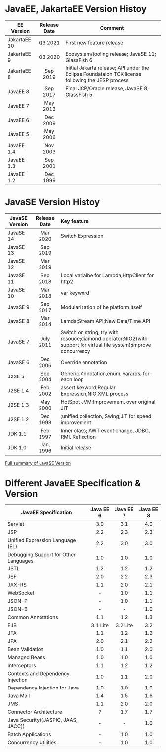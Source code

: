 # JavaEE, JakartaEE Version Histoy

| EE Version        | Release Date           | Comment|
| ------------- |:-------------:| ----- |
|JakartaEE 10|Q3 2021 | First new feature release|
|JakartaEE 9|Q3 2020 |Ecosystem/tooling release; JavaSE 11; GlassFish 6|
|JakartaEE 8|Sep 2019 |Initial Jakarta release; API under the Eclipse Foundataion TCK license following the JESP process|
|JavaEE 8|Sep 2017|Final JCP/Oracle release; JavaSE 8; GlassFish 5|
|JavaEE 7| May 2013||
|JavaEE 6|Dec 2009||
|JavaEE 5|May 2006||
|JavaEE 1.4|Nov 2003||
|JavaEE 1.3|Sep 2001||
|JavaEE 1.2|Dec 1999||

# JavaSE Version Histoy

| JavaSE Version        | Release Date           | Key feature|
| ------------- |:-------------:|:-----|
|JavaSE 14|Mar 2020|Switch Expression|
|JavaSE 13|Sep 2019||
|JavaSE 12|Mar 2019||
|JavaSE 11|Sep 2018|Local varialbe for Lambda,HttpClient for http2|
|JavaSE 10|Mar 2018|var keyword|
|JavaSE 9|Sep 2017|Modularization of he platform itself|
|JavaSE 8|Mar 2014|Lamda;Stream API;New Date/Time API|
|JavaSE 7|July 2011|Switch on string, try with resouce;diamond operator;NIO2(with support for virtual file system);improve concurrency|
|JavaSE 6|Dec 2006|Override annotation|
|J2SE 5|Sep 2004|Generic,Annotation,enum, varargs, for-each loop|
|J2SE 1.4|Feb 2002|assert keyword;Regular Expression,NIO,XML process|
|J2SE 1.3|May 2000|HotSpot JVM:Improvememt over original JIT|
|J2SE 1.2|Dec 1998|;unified collection, Swing;JIT for speed improvement|
|JDK 1.1|Feb 1997|Inner class; AWT event change, JDBC, RMI, Reflection|
|JDK 1.0|Jan, 1996|Initial release|

[Full summary of JavaSE Version](https://en.wikipedia.org/wiki/Java_version_history)

# Different JavaEE Specification & Version

|JavaEE Specification	|Java EE 6	|Java EE 7	|Java EE 8|
| ------------- |:-------------:|:-----:|:-------------:|
|Servlet	|3.0	|3.1	|4.0|
|JSP	|	2.2|	2.3|	2.3|
|Unified Expression Language (EL)|	2.2|	3.0|	3.0|
|Debugging Support for Other Languages	|1.0	|1.0	|1.0|
|JSTL	|	1.2|	1.2|	1.2|
|JSF	|2.0	|2.2	|2.3|
|JAX-RS	|1.1	|2.0	|2.1|
|WebSocket	|-	|1.0	|1.1|
|JSON-P	|-	|1.0	|1.1|
|JSON-B	|-	|-	|1.0|
|Common Annotations	|1.1	|1.2	|1.3|
|EJB	|3.1 Lite	|3.2 Lite	|3.2|
|JTA	|1.1	|1.2	|1.2|
|JPA	|2.0	|2.1	|2.2|
|Bean Validation	|1.0	|1.1	|2.0|
|Managed Beans	|1.0	|1.0	|1.0|
|Interceptors	|1.1	|1.2	|1.2|
|Contexts and Dependency Injection	|1.0	|1.1	|2.0|
|Dependency Injection for Java	|1.0	|1.0	|1.0|
|Java Mail|1.4	|1.5	|1.6|
|JMS|1.1	|2.0	|2.0|
|Connector Architecture|?	|1.7	|1.7|
|Java Security((JASPIC, JAAS, JACC))| - | - |1.0|
|Batch Applications|-	|1.0	|1.0|
|Concurrency Utilities|-	|1.0	|1.0|